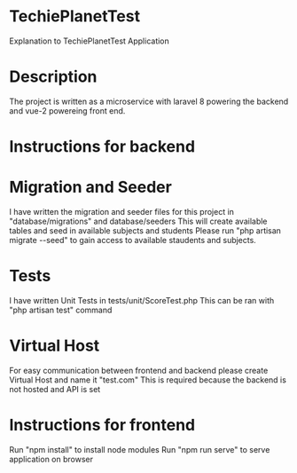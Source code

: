 # TechiePlanetTest
Explanation to TechiePlanetTest Application

# Description
The project is written as a microservice with laravel 8 powering the backend and vue-2 powereing front end.

# Instructions for backend
# Migration and Seeder
I have written the migration and seeder files for this project in "database/migrations" and database/seeders
This will create available tables and seed in available subjects and students
Please run "php artisan migrate --seed" to gain access to available staudents and subjects.

# Tests
I have written Unit Tests in tests/unit/ScoreTest.php
This can be ran with "php artisan test" command

# Virtual Host
For easy communication between frontend and backend please create Virtual Host and name it "test.com"
This is required because the backend is not hosted and API is set

# Instructions for frontend
Run "npm install" to install node modules
Run "npm run serve" to serve application on browser


